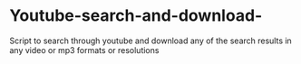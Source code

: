 # Youtube-search-and-download-
Script to search through youtube and download any of the search results in any video or mp3 formats or resolutions 

